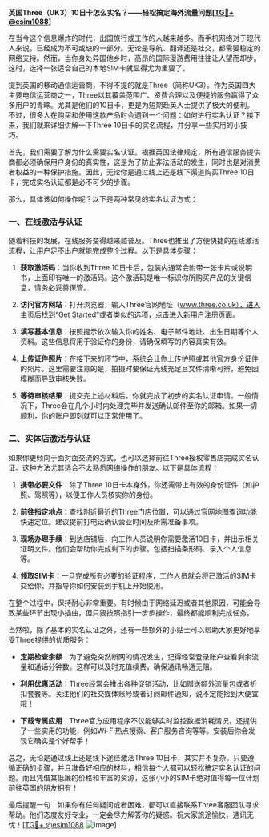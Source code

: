 **英国Three（UK3）10日卡怎么实名？——轻松搞定海外流量问题[[TG💪+ @esim1088](https://t.me/s/esim1088)]**

在当今这个信息爆炸的时代，出国旅行或工作的人越来越多。而手机网络对于现代人来说，已经成为不可或缺的一部分。无论是导航、翻译还是社交，都需要稳定的网络支持。然而，当你身处异国他乡时，高昂的国际漫游费用往往让人望而却步。这时，选择一张适合自己的本地SIM卡就显得尤为重要了。

提到英国的移动通信运营商，不得不提的就是Three（简称UK3）。作为英国四大主要电信运营商之一，Three以其覆盖范围广、资费合理以及便捷的服务赢得了众多用户的青睐。尤其是他们的10日卡，更是为短期赴英人士提供了极大的便利。不过，很多人在购买和使用这款产品时会遇到一个问题：如何进行实名认证？接下来，我们就来详细讲解一下Three 10日卡的实名流程，并分享一些实用的小技巧。

首先，我们需要了解为什么需要实名认证。根据英国法律规定，所有通信服务提供商都必须确保用户身份的真实性，这是为了防止非法活动的发生，同时也是对消费者权益的一种保护措施。因此，无论你是通过线上还是线下渠道购买Three 10日卡，完成实名认证都是必不可少的步骤。

那么，具体该如何操作呢？以下是两种常见的实名认证方式：

### 一、在线激活与认证

随着科技的发展，在线服务变得越来越普及。Three也推出了方便快捷的在线激活流程，让用户足不出户就能完成整个过程。以下是具体步骤：

1. **获取激活码**：当你收到Three 10日卡后，包装内通常会附带一张卡片或说明书，上面印有唯一的激活码。这个激活码是唯一标识你所购买产品的关键信息，请务必妥善保管。
   
2. **访问官方网站**：打开浏览器，输入Three官网地址（www.three.co.uk），进入主页后找到“Get Started”或者类似的选项，点击进入新用户注册页面。

3. **填写基本信息**：按照提示依次输入你的姓名、电子邮件地址、出生日期等个人资料。这些信息将用于验证你的身份，请确保填写的内容真实有效。

4. **上传证件照片**：在接下来的环节中，系统会让你上传护照或其他官方身份证件的照片。这里需要注意的是，拍摄时要保证光线充足且文件清晰可辨，避免因模糊而导致审核失败。

5. **等待审核结果**：提交完上述材料后，你就完成了初步的实名认证申请。一般情况下，Three会在几个小时内处理完毕并发送确认邮件至你的邮箱。如果一切顺利，你的账户即刻就可以正常使用了。

### 二、实体店激活与认证

如果你更倾向于面对面交流的方式，也可以选择前往Three授权零售店完成实名认证。这种方法尤其适合不太熟悉网络操作的朋友。以下是具体流程：

1. **携带必要文件**：除了Three 10日卡本身外，你还需带上有效的身份证件（如护照、驾照等），以便工作人员核实你的身份。

2. **前往指定地点**：查找附近最近的Three门店位置，可以通过官网地图查询功能快速定位。建议提前打电话确认营业时间及所需准备事项。

3. **现场办理手续**：到达店铺后，向工作人员说明你需要激活10日卡，并出示相关证明文件。他们会帮助你完成剩下的步骤，包括扫描条形码、录入个人信息等。

4. **领取SIM卡**：一旦完成所有必要的验证程序，工作人员就会将已激活的SIM卡交给你，并指导你如何安装到手机上开始使用。

在整个过程中，保持耐心非常重要。有时候由于网络延迟或者其他原因，可能会导致某些环节出现小插曲，但只要按照指引一步步操作，最终都能顺利完成任务。

当然啦，除了基本的实名认证之外，还有一些额外的小贴士可以帮助大家更好地享受Three提供的优质服务：

- **定期检查余额**：为了避免突然断网的情况发生，记得经常登录账户查看剩余流量和通话分钟数。这样可以及时充值续费，确保通讯畅通无阻。
  
- **利用优惠活动**：Three经常会推出各种促销活动，比如赠送额外流量包或者折扣套餐等。关注他们的社交媒体账号或者订阅邮件通知，说不定能捡到大便宜哦！

- **下载专属应用**：Three官方应用程序不仅能够实时监控数据消耗情况，还提供了一些实用的功能，例如Wi-Fi热点搜索、客户服务咨询等等。安装后你会发现它确实是个好帮手！

总之，无论是通过线上还是线下途径激活Three 10日卡，其实并不复杂。只要遵循正确的步骤，并且准备好相应的材料，相信每个人都可以轻松搞定实名认证的问题。而且凭借其低廉的价格和丰富的资源，这张小小的SIM卡绝对值得每一位计划前往英国的朋友拥有！

最后提醒一句：如果你有任何疑问或者困难，都可以直接联系Three客服团队寻求帮助。他们态度友好专业，一定会尽力解答你的疑惑。祝大家旅途愉快，通讯无忧！[[TG💪+ @esim1088](https://t.me/s/esim1088) ![Image](https://i.postimg.cc/4NQfJmqS/Snipaste-2025-05-13-00-14-12.png)]